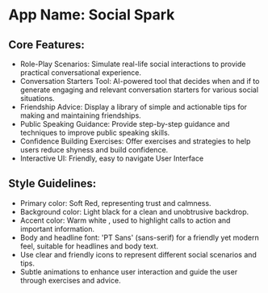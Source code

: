 # **App Name**: Social Spark

## Core Features:

- Role-Play Scenarios: Simulate real-life social interactions to provide practical conversational experience.
- Conversation Starters Tool: AI-powered tool that decides when and if to generate engaging and relevant conversation starters for various social situations.
- Friendship Advice: Display a library of simple and actionable tips for making and maintaining friendships.
- Public Speaking Guidance: Provide step-by-step guidance and techniques to improve public speaking skills.
- Confidence Building Exercises: Offer exercises and strategies to help users reduce shyness and build confidence.
- Interactive UI: Friendly, easy to navigate User Interface

## Style Guidelines:

- Primary color: Soft Red, representing trust and calmness.
- Background color: Light black  for a clean and unobtrusive backdrop.
- Accent color: Warm white , used to highlight calls to action and important information.
- Body and headline font: 'PT Sans' (sans-serif) for a friendly yet modern feel, suitable for headlines and body text.
- Use clear and friendly icons to represent different social scenarios and tips.
- Subtle animations to enhance user interaction and guide the user through exercises and advice.